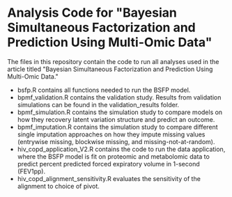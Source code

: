 # Analysis Code for "Bayesian Simultaneous Factorization and Prediction Using Multi-Omic Data"

The files in this repository contain the code to run all analyses used in the article titled "Bayesian Simultaneous Factorization and Prediction Using Multi-Omic Data." 

* bsfp.R contains all functions needed to run the BSFP model. 
* bpmf_validation.R contains the validation study. Results from validation simulations can be found in the validation_results folder. 
* bpmf_simulation.R contains the simulation study to compare models on how they recovery latent variation structure and predict an outcome. 
* bpmf_imputation.R contains the simulation study to compare different single imputation approaches on how they impute missing values (entrywise missing, blockwise missing, and missing-not-at-random).
* hiv_copd_application_V2.R contains the code to run the data application, where the BSFP model is fit on proteomic and metabolomic data to predict percent predicted forced expiratory volume in 1-second (FEV1pp). 
* hiv_copd_alignment_sensitivity.R evaluates the sensitivity of the alignment to choice of pivot. 
